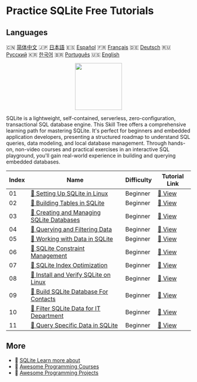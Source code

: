 # Practice SQLite Free Tutorials

## Languages

🇨🇳 [简体中文](README_zh.md) 🇯🇵 [日本語](README_ja.md) 🇪🇸 [Español](README_es.md) 🇫🇷 [Français](README_fr.md) 🇩🇪 [Deutsch](README_de.md) 🇷🇺 [Русский](README_ru.md) 🇰🇷 [한국어](README_ko.md) 🇧🇷 [Português](README_pt.md) 🇺🇸 [English](README.md) 

<div align="center">
<img width="128px" src="https://file.labex.io/path/yNOqpRQSmPL4.png">
</div>

SQLite is a lightweight, self-contained, serverless, zero-configuration, transactional SQL database engine. This Skill Tree offers a comprehensive learning path for mastering SQLite. It's perfect for beginners and embedded application developers, presenting a structured roadmap to understand SQL queries, data modeling, and local database management. Through hands-on, non-video courses and practical exercises in an interactive SQL playground, you'll gain real-world experience in building and querying embedded databases.

|   Index | Name                                                                                                                         | Difficulty   | Tutorial Link                                                                              |
|---------|------------------------------------------------------------------------------------------------------------------------------|--------------|--------------------------------------------------------------------------------------------|
|      01 | [📖 Setting Up SQLite in Linux](https://labex.io/tutorials/sqlite-setting-up-sqlite-in-linux-552335)                         | Beginner     | [🔗 View](https://labex.io/tutorials/sqlite-setting-up-sqlite-in-linux-552335)             |
|      02 | [📖 Building Tables in SQLite](https://labex.io/tutorials/sqlite-building-tables-in-sqlite-552336)                           | Beginner     | [🔗 View](https://labex.io/tutorials/sqlite-building-tables-in-sqlite-552336)              |
|      03 | [📖 Creating and Managing SQLite Databases](https://labex.io/tutorials/sqlite-creating-and-managing-sqlite-databases-552337) | Beginner     | [🔗 View](https://labex.io/tutorials/sqlite-creating-and-managing-sqlite-databases-552337) |
|      04 | [📖 Querying and Filtering Data](https://labex.io/tutorials/sqlite-querying-and-filtering-data-552338)                       | Beginner     | [🔗 View](https://labex.io/tutorials/sqlite-querying-and-filtering-data-552338)            |
|      05 | [📖 Working with Data in SQLite](https://labex.io/tutorials/sqlite-working-with-data-in-sqlite-552340)                       | Beginner     | [🔗 View](https://labex.io/tutorials/sqlite-working-with-data-in-sqlite-552340)            |
|      06 | [📖 SQLite Constraint Management](https://labex.io/tutorials/sqlite-sqlite-constraint-management-552545)                     | Beginner     | [🔗 View](https://labex.io/tutorials/sqlite-sqlite-constraint-management-552545)           |
|      07 | [📖 SQLite Index Optimization](https://labex.io/tutorials/sqlite-sqlite-index-optimization-552552)                           | Beginner     | [🔗 View](https://labex.io/tutorials/sqlite-sqlite-index-optimization-552552)              |
|      08 | [📖 Install and Verify SQLite on Linux](https://labex.io/tutorials/sqlite-install-and-verify-sqlite-on-linux-552579)         | Beginner     | [🔗 View](https://labex.io/tutorials/sqlite-install-and-verify-sqlite-on-linux-552579)     |
|      09 | [📖 Build SQLite Database For Contacts](https://labex.io/tutorials/sqlite-build-sqlite-database-for-contacts-552582)         | Beginner     | [🔗 View](https://labex.io/tutorials/sqlite-build-sqlite-database-for-contacts-552582)     |
|      10 | [📖 Filter SQLite Data for IT Department](https://labex.io/tutorials/sqlite-filter-sqlite-data-for-it-department-552585)     | Beginner     | [🔗 View](https://labex.io/tutorials/sqlite-filter-sqlite-data-for-it-department-552585)   |
|      11 | [📖 Query Specific Data in SQLite](https://labex.io/tutorials/sqlite-query-specific-data-in-sqlite-552586)                   | Beginner     | [🔗 View](https://labex.io/tutorials/sqlite-query-specific-data-in-sqlite-552586)          |

## More

- 🔗 [SQLite Learn more about](https://labex.io/skilltrees/sqlite)
- 🔗 [Awesome Programming Courses](https://github.com/labex-labs/awesome-programming-courses)
- 🔗 [Awesome Programming Projects](https://github.com/labex-labs/awesome-programming-projects)


